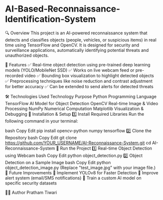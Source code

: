 # AI-Based-Reconnaissance-Identification-System
🔍 Overview
This project is an AI-powered reconnaissance system that detects and classifies objects (people, vehicles, or suspicious items) in real time using TensorFlow and OpenCV. It is designed for security and surveillance applications, automatically identifying potential threats and unauthorized objects.

🎯 Features
✅ Real-time object detection using pre-trained deep learning models (YOLO/MobileNet SSD)
✅ Works on live webcam feed or pre-recorded video
✅ Bounding box visualization to highlight detected objects
✅ Preprocessing techniques like noise reduction and contrast adjustment for better accuracy
✅ Can be extended to send alerts for detected threats

🛠️ Technologies Used
Technology	Purpose
Python	Programming Language
TensorFlow	AI Model for Object Detection
OpenCV	Real-time Image & Video Processing
NumPy	Numerical Computation
Matplotlib	Visualization & Debugging
📌 Installation & Setup
1️⃣ Install Required Libraries
Run the following command in your terminal:

bash
Copy
Edit
pip install opencv-python numpy tensorflow
2️⃣ Clone the Repository
bash
Copy
Edit
git clone https://github.com/YOUR_USERNAME/AI-Reconnaissance-System.git
cd AI-Reconnaissance-System
🚀 Run the Project
1️⃣ Real-time Object Detection using Webcam
bash
Copy
Edit
python object_detection.py
2️⃣ Object Detection on a Sample Image
bash
Copy
Edit
python object_detection_image.py
(Replace "test_image.jpg" with your image file.)
🔧 Future Improvements
🔹 Implement YOLOv8 for Faster Detection
🔹 Improve alert system (email/SMS notifications)
🔹 Train a custom AI model on specific security datasets

👨‍💻 Author
Pratham Tiwari
